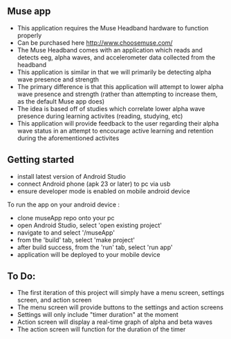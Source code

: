 ## Muse app

- This application requires the Muse Headband hardware to function properly
- Can be purchased here http://www.choosemuse.com/
- The Muse Headband comes with an application which reads and detects eeg, alpha waves, and accelerometer data collected from the headband
- This application is similar in that we will primarily be detecting alpha wave presence and strength
- The primary difference is that this application will attempt to lower alpha wave presence and strength (rather than attempting to increase them, as the default Muse app does)
- The idea is based off of studies which correlate lower alpha wave presence during learning activites (reading, studying, etc)
- This application will provide feedback to the user regarding their alpha wave status in an attempt to encourage active learning and retention during the aforementioned activites

## Getting started

- install latest version of Android Studio
- connect Android phone (apk 23 or later) to pc via usb
- ensure developer mode is enabled on mobile android device

To run the app on your android device :

- clone museApp repo onto your pc
- open Android Studio, select 'open existing project'
- navigate to and select '/museApp'
- from the 'build' tab, select 'make project'
- after build success, from the 'run' tab, select 'run app'
- application will be deployed to your mobile device

## To Do:

- The first iteration of this project will simply have a menu screen, settings screen, and action screen
- The menu screen will provide buttons to the settings and action screens
- Settings will only include "timer duration" at the moment
- Action screen will display a real-time graph of alpha and beta waves
- The action screen will function for the duration of the timer